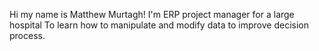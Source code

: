 Hi my name is Matthew Murtagh!
I'm  ERP project manager for a large hospital
To learn how to manipulate and modify data to improve decision process.
 